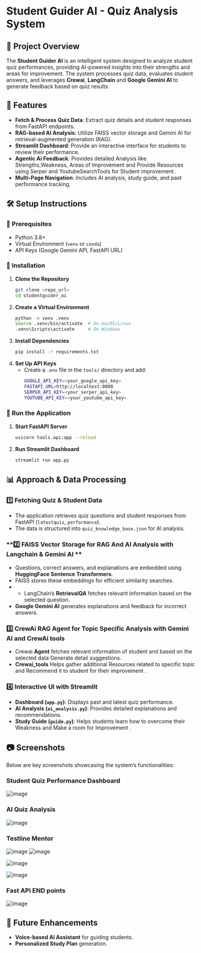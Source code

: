 # Student Guider AI - Quiz Analysis System

## 📌 Project Overview
The **Student Guider AI** is an intelligent system designed to analyze student quiz performances, providing AI-powered insights into their strengths and areas for improvement. The system processes quiz data, evaluates student answers, and leverages **Crewai**, **LangChain** and **Google Gemini AI** to generate feedback based on quiz results.

## 🚀 Features
- **Fetch & Process Quiz Data**: Extract quiz details and student responses from FastAPI endpoints.
- **RAG-based AI Analysis**: Utilize FAISS vector storage and Gemini AI for retrieval-augmented generation (RAG).
- **Streamlit Dashboard**: Provide an interactive interface for students to review their performance.
- **Agentic Ai Feedback**: Provides detailed  Analysis like Strengths,Weakness, Areas of Improvement and Provide Resources using Serper and YoutubeSearchTools for Student  improvement .
- **Multi-Page Navigation**: Includes AI analysis, study guide, and past performance tracking.

## 🛠️ Setup Instructions

### 🔹 Prerequisites
- Python 3.8+
- Virtual Environment (`venv` or `conda`)
- API Keys (Google Gemini API, FastAPI URL)

### 🔹 Installation
1. **Clone the Repository**
   ```sh
   git clone <repo_url>
   cd studentguider_ai
   ```
2. **Create a Virtual Environment**
   ```sh
   python -m venv .venv
   source .venv/bin/activate  # On macOS/Linux
   .venv\Scripts\activate     # On Windows
   ```
3. **Install Dependencies**
   ```sh
   pip install -r requirements.txt
   ```
4. **Set Up API Keys**
   - Create a `.env` file in the `tools/` directory and add:
     ```sh
     GOOGLE_API_KEY=<your_google_api_key>
     FASTAPI_URL=http://localhost:8000
     SERPER_API_KEY=<your_serper_api_key>
     YOUTUBE_API_KEY=<your_youtube_api_key>
     ```

### 🔹 Run the Application
1. **Start FastAPI Server**
   ```sh
   uvicorn tools.api:app --reload
   ```
2. **Run Streamlit Dashboard**
   ```sh
   streamlit run app.py
   ```

## 📊 Approach & Data Processing

### **1️⃣ Fetching Quiz & Student Data**
- The application retrieves quiz questions and student responses from FastAPI (`latestquiz`, `performance`).
- The data is structured into `quiz_knowledge_base.json` for AI analysis.

### **2️⃣ FAISS Vector Storage for RAG And AI Analysis with Langchain & Gemini AI **
- Questions, correct answers, and explanations are embedded using **HuggingFace Sentence Transformers**.
- FAISS stores these embeddings for efficient similarity searches.
- - LangChain’s **RetrievalQA** fetches relevant information based on the selected question.
- **Google Gemini AI** generates explanations and feedback for incorrect answers.

### **3️⃣ CrewAi RAG Agent for Topic Specific Analysis with Gemini AI and CrewAi tools**
- Crewai **Agent** fetches relevant information of student  and based on the selected data Generate detail suggestions.
- **Crewai_tools** Helps gather additional Resources related to specific topic and  Recommend  it to student for their improvement .

### **4️⃣ Interactive UI with Streamlit**
- **Dashboard (`app.py`)**: Displays past and latest quiz performance.
- **AI Analysis (`ai_analysis.py`)**: Provides detailed explanations and recommendations.
- **Study Guide (`guide.py`)**: Helps students learn how to overcome their Weakness and Make a room for Improvement .

## 📷 Screenshots
Below are key screenshots showcasing the system’s functionalities:

### **Student Quiz Performance Dashboard**
![image](https://github.com/user-attachments/assets/85b7ad17-07f6-47a2-9e1a-9010f588a398)



### **AI Quiz Analysis**
![image](https://github.com/user-attachments/assets/0a92fdb1-3589-421e-a8eb-1f5d6149ef1b)


### **Testline Mentor**
![image](https://github.com/user-attachments/assets/a99f6a9d-c43e-43a5-bc72-3004f7c9b45f)
![image](https://github.com/user-attachments/assets/163f8d4a-26a3-4e49-8ce9-96c8dc5d860c)


![image](https://github.com/user-attachments/assets/ab30b41a-5c30-434b-96cb-6e18a947143e)

![image](https://github.com/user-attachments/assets/2825a0ec-7a46-42f3-a5bd-08df4a11ce7d)

### **Fast APi END points**
![image](https://github.com/user-attachments/assets/c4bb7b6c-62f5-444d-bc8b-8ca39b33b2ca)




## 🔮 Future Enhancements
- **Voice-based AI Assistant** for guiding students.
- **Personalized Study Plan** generation.







